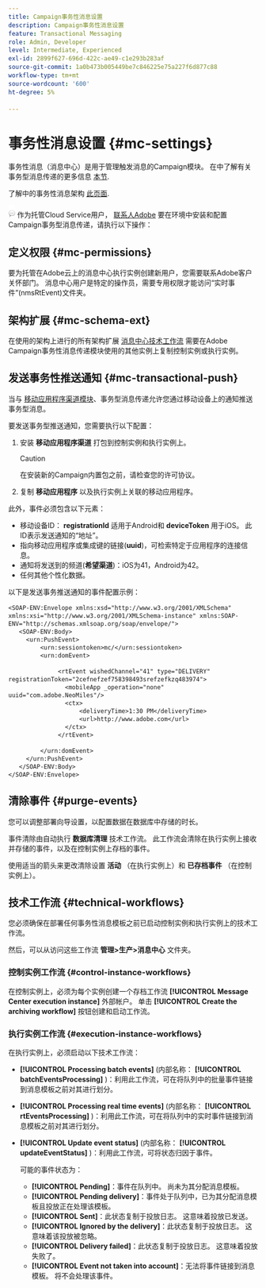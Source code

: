 ```yaml
---
title: Campaign事务性消息设置
description: Campaign事务性消息设置
feature: Transactional Messaging
role: Admin, Developer
level: Intermediate, Experienced
exl-id: 2899f627-696d-422c-ae49-c1e293b283af
source-git-commit: 1a0b473b005449be7c846225e75a227f6d877c88
workflow-type: tm+mt
source-wordcount: '600'
ht-degree: 5%

---
```


# 事务性消息设置 {#mc-settings}

事务性消息（消息中心）是用于管理触发消息的Campaign模块。 在中了解有关事务型消息传递的更多信息 [本节](../send/transactional.md).

了解中的事务性消息架构 [此页面](../architecture/architecture.md#transac-msg-archi).

![](../assets/do-not-localize/speech.png) 作为托管Cloud Service用户， [联系人Adobe](../start/campaign-faq.md#support) 要在环境中安装和配置Campaign事务型消息传递，请执行以下操作：

## 定义权限 {#mc-permissions}

要为托管在Adobe云上的消息中心执行实例创建新用户，您需要联系Adobe客户关怀部门。 消息中心用户是特定的操作员，需要专用权限才能访问“实时事件”(nmsRtEvent)文件夹。

## 架构扩展  {#mc-schema-ext}

在使用的架构上进行的所有架构扩展 [消息中心技术工作流](#technical-workflows) 需要在Adobe Campaign事务性消息传递模块使用的其他实例上复制控制实例或执行实例。

## 发送事务性推送通知 {#mc-transactional-push}

当与 [移动应用程序渠道模块](../send/push.md)、事务型消息传递允许您通过移动设备上的通知推送事务型消息。

要发送事务型推送通知，您需要执行以下配置：

1. 安装 **移动应用程序渠道** 打包到控制实例和执行实例上。

   >[!CAUTION]
   >
   >在安装新的Campaign内置包之前，请检查您的许可协议。

1. 复制 **移动应用程序** 以及执行实例上关联的移动应用程序。

此外，事件必须包含以下元素：

* 移动设备ID： **registrationId** 适用于Android和 **deviceToken** 用于iOS。 此ID表示发送通知的“地址”。
* 指向移动应用程序或集成键的链接(**uuid**)，可检索特定于应用程序的连接信息。
* 通知将发送到的频道(**希望渠道**)：iOS为41，Android为42。
* 任何其他个性化数据。

以下是发送事务推送通知的事件配置示例：

```
<SOAP-ENV:Envelope xmlns:xsd="http://www.w3.org/2001/XMLSchema" xmlns:xsi="http://www.w3.org/2001/XMLSchema-instance" xmlns:SOAP-ENV="http://schemas.xmlsoap.org/soap/envelope/">
   <SOAP-ENV:Body>
     <urn:PushEvent>
         <urn:sessiontoken>mc/</urn:sessiontoken>
         <urn:domEvent>

              <rtEvent wishedChannel="41" type="DELIVERY" registrationToken="2cefnefzef758398493srefzefkzq483974">
                <mobileApp _operation="none" uuid="com.adobe.NeoMiles"/>
                <ctx>
                    <deliveryTime>1:30 PM</deliveryTime>
                    <url>http://www.adobe.com</url>
                </ctx>
              </rtEvent>

         </urn:domEvent>
     </urn:PushEvent>           
   </SOAP-ENV:Body>
</SOAP-ENV:Envelope>
```

## 清除事件 {#purge-events}

您可以调整部署向导设置，以配置数据在数据库中存储的时长。

事件清除由自动执行 **数据库清理** 技术工作流。 此工作流会清除在执行实例上接收并存储的事件，以及在控制实例上存档的事件。

使用适当的箭头来更改清除设置 **活动** （在执行实例上）和 **已存档事件** （在控制实例上）。


## 技术工作流 {#technical-workflows}

您必须确保在部署任何事务性消息模板之前已启动控制实例和执行实例上的技术工作流。

然后，可以从访问这些工作流 **管理>生产>消息中心** 文件夹。

### 控制实例工作流 {#control-instance-workflows}

在控制实例上，必须为每个实例创建一个存档工作流 **[!UICONTROL Message Center execution instance]** 外部帐户。 单击 **[!UICONTROL Create the archiving workflow]** 按钮创建和启动工作流。

### 执行实例工作流 {#execution-instance-workflows}

在执行实例上，必须启动以下技术工作流：

* **[!UICONTROL Processing batch events]** (内部名称： **[!UICONTROL batchEventsProcessing]** )：利用此工作流，可在将队列中的批量事件链接到消息模板之前对其进行划分。
* **[!UICONTROL Processing real time events]** (内部名称： **[!UICONTROL rtEventsProcessing]** )：利用此工作流，可在将队列中的实时事件链接到消息模板之前对其进行划分。
* **[!UICONTROL Update event status]** (内部名称： **[!UICONTROL updateEventStatus]** )：利用此工作流，可将状态归因于事件。

  可能的事件状态为：

   * **[!UICONTROL Pending]**：事件在队列中。 尚未为其分配消息模板。
   * **[!UICONTROL Pending delivery]**：事件处于队列中，已为其分配消息模板且投放正在处理该模板。
   * **[!UICONTROL Sent]**：此状态复制于投放日志。 这意味着投放已发送。
   * **[!UICONTROL Ignored by the delivery]**：此状态复制于投放日志。 这意味着该投放被忽略。
   * **[!UICONTROL Delivery failed]**：此状态复制于投放日志。 这意味着投放失败了。
   * **[!UICONTROL Event not taken into account]**：无法将事件链接到消息模板。 将不会处理该事件。
